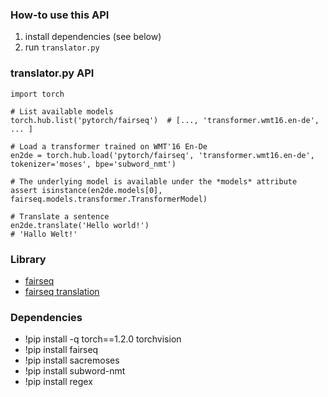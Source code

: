 ### How-to use this API
1. install dependencies (see below)
2. run `translator.py`

### translator.py API

```
import torch

# List available models
torch.hub.list('pytorch/fairseq')  # [..., 'transformer.wmt16.en-de', ... ]

# Load a transformer trained on WMT'16 En-De
en2de = torch.hub.load('pytorch/fairseq', 'transformer.wmt16.en-de', tokenizer='moses', bpe='subword_nmt')

# The underlying model is available under the *models* attribute
assert isinstance(en2de.models[0], fairseq.models.transformer.TransformerModel)

# Translate a sentence
en2de.translate('Hello world!')
# 'Hallo Welt!'
```

### Library
- [fairseq](https://github.com/pytorch/fairseq)
- [fairseq translation](https://github.com/pytorch/fairseq/blob/master/examples/translation/README.md)

### Dependencies
- !pip install -q torch==1.2.0 torchvision
- !pip install fairseq
- !pip install sacremoses
- !pip install subword-nmt
- !pip install regex